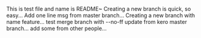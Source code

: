 This is test file and name is README~
Creating a new branch is quick, so easy...
Add one line msg from master branch...
Creating a new branch with name feature...
test merge branch with --no-ff
update from kero master branch...
add some from other people...
